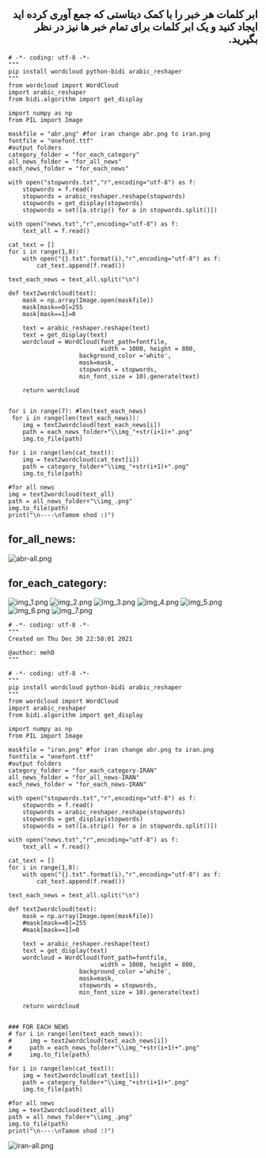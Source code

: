 
<div dir="rtl">
  
## ابر کلمات هر خبر را با کمک دیتاستی که جمع آوری کرده اید ایجاد کنید و یک ابر کلمات برای تمام خبر ها نیز در نظر بگیرید. 
</div>

```
# -*- coding: utf-8 -*-
"""
pip install wordcloud python-bidi arabic_reshaper
"""
from wordcloud import WordCloud
import arabic_reshaper
from bidi.algorithm import get_display

import numpy as np
from PIL import Image

maskfile = "abr.png" #for iran change abr.png to iran.png
fontfile = "onefont.ttf"
#output folders
category_folder = "for_each_category"
all_news_folder = "for_all_news"
each_news_folder = "for_each_news"

with open("stopwords.txt","r",encoding="utf-8") as f:
    stopwords = f.read()
    stopwords = arabic_reshaper.reshape(stopwords)
    stopwords = get_display(stopwords)
    stopwords = set([a.strip() for a in stopwords.split()])
    
with open("news.txt","r",encoding="utf-8") as f:
    text_all = f.read()

cat_text = []
for i in range(1,8):
    with open("{}.txt".format(i),"r",encoding="utf-8") as f:
        cat_text.append(f.read())

text_each_news = text_all.split("\n")

def text2wordcloud(text):
    mask = np.array(Image.open(maskfile))
    mask[mask==0]=255
    mask[mask==1]=0
    
    text = arabic_reshaper.reshape(text)
    text = get_display(text)
    wordcloud = WordCloud(font_path=fontfile,
                          width = 1000, height = 800,
                    background_color ='white',
                    mask=mask,
                    stopwords = stopwords,
                    min_font_size = 10).generate(text)
     
    return wordcloud


for i in range(7): #len(text_each_news)
 for i in range(len(text_each_news)):
    img = text2wordcloud(text_each_news[i])
    path = each_news_folder+"\\img_"+str(i+1)+".png"
    img.to_file(path)

for i in range(len(cat_text)):
    img = text2wordcloud(cat_text[i])
    path = category_folder+"\\img_"+str(i+1)+".png"
    img.to_file(path)
    
#for all news
img = text2wordcloud(text_all)
path = all_news_folder+"\\img_.png"
img.to_file(path)
print("\n----\nTamom shod :)")
```

## for_all_news:

![abr-all.png](https://github.com/semnan-university-ai/machine-learning-class/blob/main/excersiecs/smahdimoghaddasi/EXC%20(29)/abr-all.png)

## for_each_category:


![img_1.png](https://github.com/semnan-university-ai/machine-learning-class/blob/main/excersiecs/smahdimoghaddasi/EXC%20(29)/img_1.png)
![img_2.png](https://github.com/semnan-university-ai/machine-learning-class/blob/main/excersiecs/smahdimoghaddasi/EXC%20(29)/img_2.png)
![img_3.png](https://github.com/semnan-university-ai/machine-learning-class/blob/main/excersiecs/smahdimoghaddasi/EXC%20(29)/img_3.png)
![img_4.png](https://github.com/semnan-university-ai/machine-learning-class/blob/main/excersiecs/smahdimoghaddasi/EXC%20(29)/img_4.png)
![img_5.png](https://github.com/semnan-university-ai/machine-learning-class/blob/main/excersiecs/smahdimoghaddasi/EXC%20(29)/img_5.png)
![img_6.png](https://github.com/semnan-university-ai/machine-learning-class/blob/main/excersiecs/smahdimoghaddasi/EXC%20(29)/img_6.png)
![img_7.png](https://github.com/semnan-university-ai/machine-learning-class/blob/main/excersiecs/smahdimoghaddasi/EXC%20(29)/img_7.png)








```
# -*- coding: utf-8 -*-
"""
Created on Thu Dec 30 22:58:01 2021

@author: mehD
"""

# -*- coding: utf-8 -*-
"""
pip install wordcloud python-bidi arabic_reshaper
"""
from wordcloud import WordCloud
import arabic_reshaper
from bidi.algorithm import get_display

import numpy as np
from PIL import Image

maskfile = "iran.png" #for iran change abr.png to iran.png
fontfile = "onefont.ttf"
#output folders
category_folder = "for_each_category-IRAN"
all_news_folder = "for_all_news-IRAN"
each_news_folder = "for_each_news-IRAN"

with open("stopwords.txt","r",encoding="utf-8") as f:
    stopwords = f.read()
    stopwords = arabic_reshaper.reshape(stopwords)
    stopwords = get_display(stopwords)
    stopwords = set([a.strip() for a in stopwords.split()])
    
with open("news.txt","r",encoding="utf-8") as f:
    text_all = f.read()

cat_text = []
for i in range(1,8):
    with open("{}.txt".format(i),"r",encoding="utf-8") as f:
        cat_text.append(f.read())

text_each_news = text_all.split("\n")

def text2wordcloud(text):
    mask = np.array(Image.open(maskfile))
    #mask[mask==0]=255
    #mask[mask==1]=0
    
    text = arabic_reshaper.reshape(text)
    text = get_display(text)
    wordcloud = WordCloud(font_path=fontfile,
                          width = 1000, height = 800,
                    background_color ='white',
                    mask=mask,
                    stopwords = stopwords,
                    min_font_size = 10).generate(text)
     
    return wordcloud


### FOR EACH NEWS
# for i in range(len(text_each_news)):
#     img = text2wordcloud(text_each_news[i])
#     path = each_news_folder+"\\img_"+str(i+1)+".png"
#     img.to_file(path)

for i in range(len(cat_text)):
    img = text2wordcloud(cat_text[i])
    path = category_folder+"\\img_"+str(i+1)+".png"
    img.to_file(path)
    
#for all news
img = text2wordcloud(text_all)
path = all_news_folder+"\\img_.png"
img.to_file(path)
print("\n----\nTamom shod :)")

```
![iran-all.png](https://github.com/semnan-university-ai/machine-learning-class/blob/main/excersiecs/smahdimoghaddasi/EXC%20(29)/iran-all.png)
